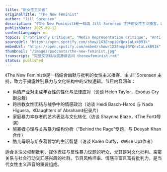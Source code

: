 ```yaml
---
title: "新女性主义者"
originalTitle: "The New Feminist"
author: "Jill Sorensen"
description: "《The New Feminist》是一档由 Jill Sorensen 主持的女性主义播客，以“常识女性主义”为核心理念，结合幽默与批判性分析探讨性别不平等、流行文化与社会结构。节目内容涵盖色情产业批判、家庭暴力、跨宗教女性团结、媒体性别暴力与酷儿母职等议题，强调情感真实与行动主义。Spotify 评分为 5.0（12 条评论），在北美女性主义播客圈中具有鲜明立场。"
publishDate: 2025-09-12
contentLanguage: en
topics: ["Patriarchy Critique", "Media Representation Critique", "Anti-Sexual Violence"]
sourceUrl: "https://open.spotify.com/show/1X3Enopi0YQnx1aLxkB91k"
embedUrl: "https://open.spotify.com/embed/show/1X3Enopi0YQnx1aLxkB91k"
thumbnail: "/images/podcasts/the-new-feminist.jpg"
transcript: "完整文字稿与资源请访问 thenewfeminist.net"
status: published
---
```


《The New Feminist》是一档结合幽默与批判的女性主义播客，由 Jill Sorensen 主持，致力于揭露性别暴力与文化结构中的父权逻辑。节目内容涵盖：

- 色情产业对未成年女性的性化与法律应对（访谈 Helen Taylor，Exodus Cry 副总裁）
- 跨宗教女性团结与战争中的情感政治（访谈 Heidi Basch-Harod 与 Nada Higuera，《Daughters of Abraham》纪录片）
- 家庭暴力幸存者的艺术表达与文化转化（访谈 Shaynna Blaze，《The Fort》导演）
- 施暴者心理与关系暴力结构分析（“Behind the Rage”专题，与 Deeyah Khan 合作）
- 酷儿母职与斯多葛哲学的生活智慧（访谈 Karen Duffy，《Wise Up》作者）

适合关注父权制批判、媒体表征与反性暴力议题的听众，尤其是对文化批判、亲密关系与社会行动交汇感兴趣的社群。节目风格坦率、情感丰富且富有批判力，是当代女性主义声音的重要组成。
